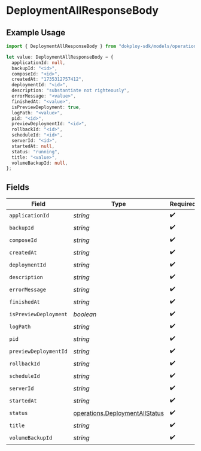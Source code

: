 # DeploymentAllResponseBody

## Example Usage

```typescript
import { DeploymentAllResponseBody } from "dokploy-sdk/models/operations";

let value: DeploymentAllResponseBody = {
  applicationId: null,
  backupId: "<id>",
  composeId: "<id>",
  createdAt: "1735312757412",
  deploymentId: "<id>",
  description: "substantiate not righteously",
  errorMessage: "<value>",
  finishedAt: "<value>",
  isPreviewDeployment: true,
  logPath: "<value>",
  pid: "<id>",
  previewDeploymentId: "<id>",
  rollbackId: "<id>",
  scheduleId: "<id>",
  serverId: "<id>",
  startedAt: null,
  status: "running",
  title: "<value>",
  volumeBackupId: null,
};
```

## Fields

| Field                                                                            | Type                                                                             | Required                                                                         | Description                                                                      |
| -------------------------------------------------------------------------------- | -------------------------------------------------------------------------------- | -------------------------------------------------------------------------------- | -------------------------------------------------------------------------------- |
| `applicationId`                                                                  | *string*                                                                         | :heavy_check_mark:                                                               | N/A                                                                              |
| `backupId`                                                                       | *string*                                                                         | :heavy_check_mark:                                                               | N/A                                                                              |
| `composeId`                                                                      | *string*                                                                         | :heavy_check_mark:                                                               | N/A                                                                              |
| `createdAt`                                                                      | *string*                                                                         | :heavy_check_mark:                                                               | N/A                                                                              |
| `deploymentId`                                                                   | *string*                                                                         | :heavy_check_mark:                                                               | N/A                                                                              |
| `description`                                                                    | *string*                                                                         | :heavy_check_mark:                                                               | N/A                                                                              |
| `errorMessage`                                                                   | *string*                                                                         | :heavy_check_mark:                                                               | N/A                                                                              |
| `finishedAt`                                                                     | *string*                                                                         | :heavy_check_mark:                                                               | N/A                                                                              |
| `isPreviewDeployment`                                                            | *boolean*                                                                        | :heavy_check_mark:                                                               | N/A                                                                              |
| `logPath`                                                                        | *string*                                                                         | :heavy_check_mark:                                                               | N/A                                                                              |
| `pid`                                                                            | *string*                                                                         | :heavy_check_mark:                                                               | N/A                                                                              |
| `previewDeploymentId`                                                            | *string*                                                                         | :heavy_check_mark:                                                               | N/A                                                                              |
| `rollbackId`                                                                     | *string*                                                                         | :heavy_check_mark:                                                               | N/A                                                                              |
| `scheduleId`                                                                     | *string*                                                                         | :heavy_check_mark:                                                               | N/A                                                                              |
| `serverId`                                                                       | *string*                                                                         | :heavy_check_mark:                                                               | N/A                                                                              |
| `startedAt`                                                                      | *string*                                                                         | :heavy_check_mark:                                                               | N/A                                                                              |
| `status`                                                                         | [operations.DeploymentAllStatus](../../models/operations/deploymentallstatus.md) | :heavy_check_mark:                                                               | N/A                                                                              |
| `title`                                                                          | *string*                                                                         | :heavy_check_mark:                                                               | N/A                                                                              |
| `volumeBackupId`                                                                 | *string*                                                                         | :heavy_check_mark:                                                               | N/A                                                                              |